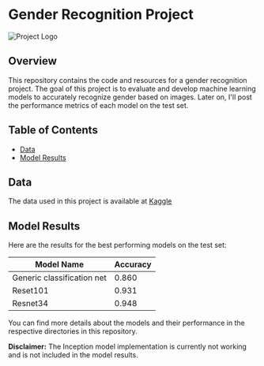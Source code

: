 # Gender Recognition Project

![Project Logo](logo.png)

## Overview

This repository contains the code and resources for a gender recognition project. The goal of this project is to evaluate and develop machine learning models to accurately recognize gender based on images. Later on, I'll post the performance metrics of each model on the test set.

## Table of Contents

- [Data](#data)
- [Model Results](#model-results)

## Data

The data used in this project is available at [Kaggle](https://www.kaggle.com/datasets/maciejgronczynski/biggest-genderface-recognition-dataset?select=faces)

## Model Results

Here are the results for the best performing models on the test set:

| Model Name                  | Accuracy |
|-----------------------------|----------|
| Generic classification net  | 0.860    |
| Reset101                    | 0.931    |
| Resnet34                    | 0.948    |


You can find more details about the models and their performance in the respective directories in this repository.

**Disclaimer:** The Inception model implementation is currently not working and is not included in the model results.
